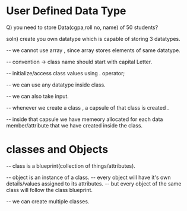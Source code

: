 # User Defined Data Type

Q) you need to store Data(cgpa,roll no, name) of 50 students?

soln) create you own datatype which is capable of storing 3 datatypes.

-- we cannot use array , since array stores elements of same datatype.

-- convention -> class name should start with capital Letter.

-- initialize/access class values using . operator;

-- we can use any datatype inside class.

-- we can also take input.

-- whenever we create a class , a capsule of that class is created .

-- inside that capsule we have memeory allocated for each data member/attribute that we have created inside the class.

# classes and Objects

-- class is a blueprint(collection of things/attributes).

-- object is an instance of a class.
-- every object will have it's own details/values assigned to its attributes.
-- but every object of the same class will follow the class blueprint.

-- we can create multiple classes.

